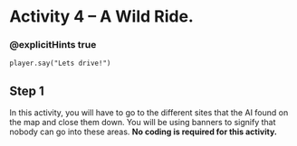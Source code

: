 # Activity 4 – A Wild Ride.

### @explicitHints true

```template
player.say("Lets drive!")
```

## Step 1
In this activity, you will have to go to the different sites that the AI found on the map and close them down. You will be using banners to signify that nobody can go into these areas. **No coding is required for this activity.** 
